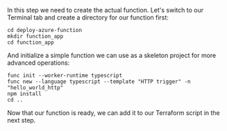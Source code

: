 In this step we need to create the actual function. Let's switch to our Terminal tab and create a directory for our function first:

```
cd deploy-azure-function
mkdir function_app
cd function_app
```

And initialize a simple function we can use as a skeleton project for more advanced operations:

```
func init --worker-runtime typescript
func new --language typescript --template "HTTP trigger" -n "hello_world_http"
npm install
cd ..
```

Now that our function is ready, we can add it to our Terraform script in the next step.
